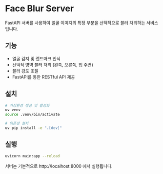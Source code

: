 # Face Blur Server

FastAPI 서버를 사용하여 얼굴 이미지의 특정 부분을 선택적으로 블러 처리하는 서비스입니다.

## 기능

- 얼굴 감지 및 랜드마크 인식
- 선택적 영역 블러 처리 (왼쪽, 오른쪽, 입 주변)
- 블러 강도 조절
- FastAPI를 통한 RESTful API 제공

## 설치

```bash
# 가상환경 생성 및 활성화
uv venv
source .venv/bin/activate

# 의존성 설치
uv pip install -e ".[dev]"
```

## 실행

```bash
uvicorn main:app --reload
```

서버는 기본적으로 http://localhost:8000 에서 실행됩니다. 